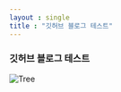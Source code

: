 ```yaml
---
layout : single
title : "깃허브 블로그 테스트"
---
```


### 깃허브 블로그 테스트

![Tree](https://github.com/ledraco/TIL/assets/98178673/7a64837e-5a35-49a0-8dca-d9e98d7ab52a)

